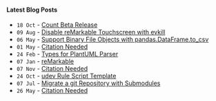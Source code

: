 #### Latest Blog Posts

<!-- BLOG-POST-LIST:START -->
* `18 Oct` - [Count Beta Release](https://duckpond.ch/count/2020/10/19/count-beta-release.html)
* `09 Aug` - [Disable reMarkable Touchscreen with evkill](https://duckpond.ch/evkill/bash/2020/08/10/disable-reMarkable-touchscreen-with-evkill.html)
* `06 May` - [Support Binary File Objects with pandas.DataFrame.to_csv](https://duckpond.ch/python/bash/2020/05/07/support-binary-file-objects-with-pandas.dataframe.to_csv.html)
* `01 May` - [Citation Needed](https://duckpond.ch/citation%20needed/2020/05/02/citation-needed.html)
* `24 Feb` - [Types for PlantUML Parser](https://duckpond.ch/plantuml-parser/javascript/2020/02/25/types-for-plantuml-parser.html)
* `07 Jan` - [reMarkable](https://duckpond.ch/nix/bash/2020/01/08/reMarkable.html)
* `07 Nov` - [Citation Needed](https://duckpond.ch/citation%20needed/2019/11/08/citation-needed.html)
* `24 Oct` - [udev Rule Script Template](https://duckpond.ch/bash/nix/2019/10/25/udev-rule-script-template.html)
* `07 Jul` - [Migrate a git Repository with Submodules](https://duckpond.ch/git-submodule-url-rewrite/git-sync-mirror/2019/07/08/migrate-a-git-repository-with-submodules.html)
* `26 May` - [Citation Needed](https://duckpond.ch/citation%20needed/2019/05/27/citation-needed.html)<!-- BLOG-POST-LIST:END -->
